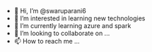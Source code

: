 - 👋 Hi, I’m @swaruparani6
- 👀 I’m interested in learning new technologies
- 🌱 I’m currently learning azure and spark
- 💞️ I’m looking to collaborate on ...
- 📫 How to reach me ...

<!---
swaruparani6/swaruparani6 is a ✨ special ✨ repository because its `README.md` (this file) appears on your GitHub profile.
You can click the Preview link to take a look at your changes.
--->
